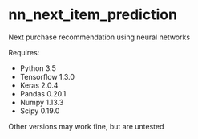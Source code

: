 # nn_next_item_prediction
Next purchase recommendation using neural networks

Requires:
- Python 3.5
- Tensorflow 1.3.0
- Keras 2.0.4
- Pandas 0.20.1
- Numpy 1.13.3
- Scipy 0.19.0

Other versions may work fine, but are untested